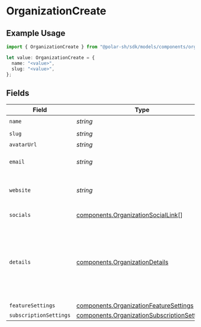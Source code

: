 # OrganizationCreate

## Example Usage

```typescript
import { OrganizationCreate } from "@polar-sh/sdk/models/components/organizationcreate.js";

let value: OrganizationCreate = {
  name: "<value>",
  slug: "<value>",
};
```

## Fields

| Field                                                                                                      | Type                                                                                                       | Required                                                                                                   | Description                                                                                                |
| ---------------------------------------------------------------------------------------------------------- | ---------------------------------------------------------------------------------------------------------- | ---------------------------------------------------------------------------------------------------------- | ---------------------------------------------------------------------------------------------------------- |
| `name`                                                                                                     | *string*                                                                                                   | :heavy_check_mark:                                                                                         | N/A                                                                                                        |
| `slug`                                                                                                     | *string*                                                                                                   | :heavy_check_mark:                                                                                         | N/A                                                                                                        |
| `avatarUrl`                                                                                                | *string*                                                                                                   | :heavy_minus_sign:                                                                                         | N/A                                                                                                        |
| `email`                                                                                                    | *string*                                                                                                   | :heavy_minus_sign:                                                                                         | Public support email.                                                                                      |
| `website`                                                                                                  | *string*                                                                                                   | :heavy_minus_sign:                                                                                         | Official website of the organization.                                                                      |
| `socials`                                                                                                  | [components.OrganizationSocialLink](../../models/components/organizationsociallink.md)[]                   | :heavy_minus_sign:                                                                                         | Link to social profiles.                                                                                   |
| `details`                                                                                                  | [components.OrganizationDetails](../../models/components/organizationdetails.md)                           | :heavy_minus_sign:                                                                                         | Additional, private, business details Polar needs about active organizations for compliance (KYC).         |
| `featureSettings`                                                                                          | [components.OrganizationFeatureSettings](../../models/components/organizationfeaturesettings.md)           | :heavy_minus_sign:                                                                                         | N/A                                                                                                        |
| `subscriptionSettings`                                                                                     | [components.OrganizationSubscriptionSettings](../../models/components/organizationsubscriptionsettings.md) | :heavy_minus_sign:                                                                                         | N/A                                                                                                        |